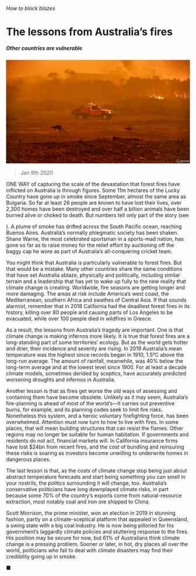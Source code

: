 ###### How to block blazes

# The lessons from Australia’s fires 

##### Other countries are vulnerable 

![image](images/20200111_LDP001_1.jpg) 

> Jan 9th 2020 

ONE WAY of capturing the scale of the devastation that forest fires have inflicted on Australia is through figures. Some 11m hectares of the Lucky Country have gone up in smoke since September, almost the same area as Bulgaria. So far at least 26 people are known to have lost their lives, over 2,300 homes have been destroyed and over half a billion animals have been burned alive or choked to death. But numbers tell only part of the story (see  

). A plume of smoke has drifted across the South Pacific ocean, reaching Buenos Aires. Australia’s normally phlegmatic society has been shaken. Shane Warne, the most celebrated sportsman in a sports-mad nation, has gone so far as to raise money for the relief effort by auctioning off the baggy cap he wore as part of Australia’s all-conquering cricket team. 

You might think that Australia is particularly vulnerable to forest fires. But that would be a mistake. Many other countries share the same conditions that have set Australia ablaze, physically and politically, including similar terrain and a leadership that has yet to wake up fully to the new reality that climate change is creating. Worldwide, fire seasons are getting longer and more damaging. The areas at risk include America’s west coast, the Mediterranean, southern Africa and swathes of Central Asia. If that sounds alarmist, remember that in 2018 California had the deadliest forest fires in its history, killing over 80 people and causing parts of Los Angeles to be evacuated, while over 100 people died in wildfires in Greece. 

As a result, the lessons from Australia’s tragedy are important. One is that climate change is making infernos more likely. It is true that forest fires are a long-standing part of some territories’ ecology. But as the world gets hotter and drier, their incidence and severity are rising. In 2019 Australia’s mean temperature was the highest since records began in 1910, 1.5°C above the long-run average. The amount of rainfall, meanwhile, was 40% below the long-term average and at the lowest level since 1900. For at least a decade climate models, sometimes derided by sceptics, have accurately predicted worsening droughts and infernos in Australia. 

Another lesson is that as fires get worse the old ways of assessing and containing them have become obsolete. Unlikely as it may seem, Australia’s fire-planning is ahead of most of the world’s—it carries out preventive burns, for example, and its planning codes seek to limit fire risks. Nonetheless this system, and a heroic voluntary firefighting force, has been overwhelmed. Attention must now turn to how to live with fires. In some places, that will mean building structures that can resist the flames. Other regions may no longer be suitable for human habitation. If governments and residents do not act, financial markets will. In California insurance firms have lost $24bn from recent fires, and the cost of bundling and reinsuring these risks is soaring as investors become unwilling to underwrite homes in dangerous places. 

The last lesson is that, as the costs of climate change stop being just about abstract temperature forecasts and start being something you can smell in your nostrils, the politics surrounding it will change, too. Australia’s conservative politicians have long downplayed climate risks, in part because some 70% of the country’s exports come from natural-resource extraction, most notably coal and iron ore shipped to China. 

Scott Morrison, the prime minister, won an election in 2019 in stunning fashion, partly on a climate-sceptical platform that appealed in Queensland, a swing state with a big coal industry. He is now being pilloried for his government’s laggardly climate policies and stuttering response to the fires. His position may be secure for now, but 61% of Australians think climate change is a pressing problem. Sooner or later, in hot, dry places all over the world, politicians who fail to deal with climate disasters may find their credibility going up in smoke. 

■